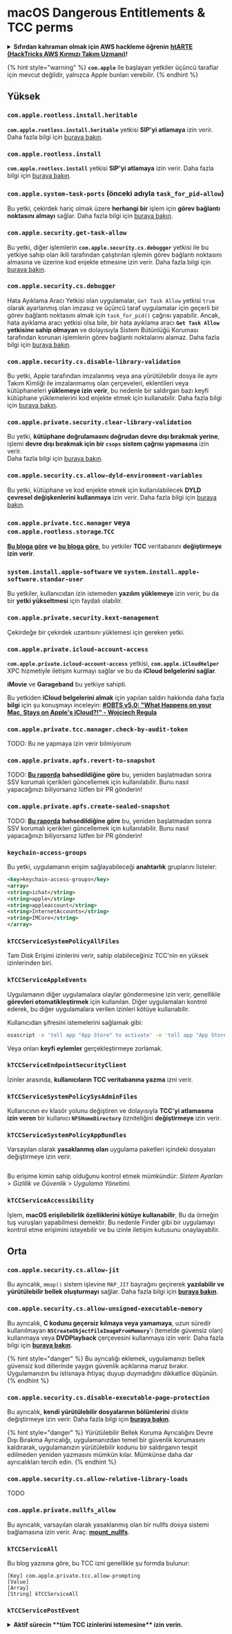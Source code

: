 # macOS Dangerous Entitlements & TCC perms

<details>

<summary><strong>Sıfırdan kahraman olmak için AWS hackleme öğrenin</strong> <a href="https://training.hacktricks.xyz/courses/arte"><strong>htARTE (HackTricks AWS Kırmızı Takım Uzmanı)</strong></a><strong>!</strong></summary>

HackTricks'ı desteklemenin diğer yolları:

* **Şirketinizi HackTricks'te reklamını görmek istiyorsanız** veya **HackTricks'i PDF olarak indirmek istiyorsanız** \[**ABONELİK PLANLARI**]'na bakın(https://github.com/sponsors/carlospolop)!
* \[**Resmi PEASS & HackTricks ürünleri**]'ni alın(https://peass.creator-spring.com)
* \[**PEASS Ailesi**]'ni keşfedin(https://opensea.io/collection/the-peass-family), özel \[**NFT'lerimiz**]'in bulunduğu koleksiyonumuz
* **Katılın** 💬 [**Discord grubuna**](https://discord.gg/hRep4RUj7f) veya [**telegram grubuna**](https://t.me/peass) veya bizi **Twitter** 🐦 [**@carlospolopm**](https://twitter.com/hacktricks\_live)\*\* takip edin\*\*.
* **Hacking püf noktalarınızı paylaşarak PR göndererek** [**HackTricks**](https://github.com/carlospolop/hacktricks) ve [**HackTricks Cloud**](https://github.com/carlospolop/hacktricks-cloud) github depolarına katkıda bulunun.

</details>

{% hint style="warning" %}
**`com.apple`** ile başlayan yetkiler üçüncü taraflar için mevcut değildir, yalnızca Apple bunları verebilir.
{% endhint %}

## Yüksek

### `com.apple.rootless.install.heritable`

**`com.apple.rootless.install.heritable`** yetkisi **SIP'yi atlamaya** izin verir. Daha fazla bilgi için [buraya bakın](macos-sip.md#com.apple.rootless.install.heritable).

### **`com.apple.rootless.install`**

**`com.apple.rootless.install`** yetkisi **SIP'yi atlamaya** izin verir. Daha fazla bilgi için [buraya bakın](macos-sip.md#com.apple.rootless.install).

### **`com.apple.system-task-ports`** (önceki adıyla `task_for_pid-allow`)

Bu yetki, çekirdek hariç olmak üzere **herhangi bir** işlem için **görev bağlantı noktasını almayı** sağlar. Daha fazla bilgi için [buraya bakın](../macos-proces-abuse/macos-ipc-inter-process-communication/).

### `com.apple.security.get-task-allow`

Bu yetki, diğer işlemlerin **`com.apple.security.cs.debugger`** yetkisi ile bu yetkiye sahip olan ikili tarafından çalıştırılan işlemin görev bağlantı noktasını almasına ve üzerine kod enjekte etmesine izin verir. Daha fazla bilgi için [buraya bakın](../macos-proces-abuse/macos-ipc-inter-process-communication/).

### `com.apple.security.cs.debugger`

Hata Ayıklama Aracı Yetkisi olan uygulamalar, `Get Task Allow` yetkisi `true` olarak ayarlanmış olan imzasız ve üçüncü taraf uygulamalar için geçerli bir görev bağlantı noktasını almak için `task_for_pid()` çağrısı yapabilir. Ancak, hata ayıklama aracı yetkisi olsa bile, bir hata ayıklama aracı **`Get Task Allow` yetkisine sahip olmayan** ve dolayısıyla Sistem Bütünlüğü Koruması tarafından korunan işlemlerin görev bağlantı noktalarını alamaz. Daha fazla bilgi için [buraya bakın](https://developer.apple.com/documentation/bundleresources/entitlements/com\_apple\_security\_cs\_debugger).

### `com.apple.security.cs.disable-library-validation`

Bu yetki, Apple tarafından imzalanmış veya ana yürütülebilir dosya ile aynı Takım Kimliği ile imzalanmamış olan çerçeveleri, eklentileri veya kütüphaneleri **yüklemeye izin verir**, bu nedenle bir saldırgan bazı keyfi kütüphane yüklemelerini kod enjekte etmek için kullanabilir. Daha fazla bilgi için [buraya bakın](https://developer.apple.com/documentation/bundleresources/entitlements/com\_apple\_security\_cs\_disable-library-validation).

### `com.apple.private.security.clear-library-validation`

Bu yetki, **kütüphane doğrulamasını doğrudan devre dışı bırakmak yerine**, işlemi **devre dışı bırakmak için bir `csops` sistem çağrısı yapmasına** izin verir.\
Daha fazla bilgi için [buraya bakın](https://theevilbit.github.io/posts/com.apple.private.security.clear-library-validation/).

### `com.apple.security.cs.allow-dyld-environment-variables`

Bu yetki, kütüphane ve kod enjekte etmek için kullanılabilecek **DYLD çevresel değişkenlerini kullanmaya** izin verir. Daha fazla bilgi için [buraya bakın](https://developer.apple.com/documentation/bundleresources/entitlements/com\_apple\_security\_cs\_allow-dyld-environment-variables).

### `com.apple.private.tcc.manager` veya `com.apple.rootless.storage`.`TCC`

[**Bu bloga göre**](https://objective-see.org/blog/blog\_0x4C.html) **ve** [**bu bloga göre**](https://wojciechregula.blog/post/play-the-music-and-bypass-tcc-aka-cve-2020-29621/), bu yetkiler **TCC** veritabanını **değiştirmeye izin verir**.

### **`system.install.apple-software`** ve **`system.install.apple-software.standar-user`**

Bu yetkiler, kullanıcıdan izin istemeden **yazılım yüklemeye** izin verir, bu da bir **yetki yükseltmesi** için faydalı olabilir.

### `com.apple.private.security.kext-management`

Çekirdeğe bir çekirdek uzantısını yüklemesi için gereken yetki.

### **`com.apple.private.icloud-account-access`**

**`com.apple.private.icloud-account-access`** yetkisi, **`com.apple.iCloudHelper`** XPC hizmetiyle iletişim kurmayı sağlar ve bu da **iCloud belgelerini sağlar**.

**iMovie** ve **Garageband** bu yetkiye sahipti.

Bu yetkiden **iCloud belgelerini almak** için yapılan saldırı hakkında daha fazla **bilgi** için şu konuşmayı inceleyin: [**#OBTS v5.0: "What Happens on your Mac, Stays on Apple's iCloud?!" - Wojciech Regula**](https://www.youtube.com/watch?v=\_6e2LhmxVc0)

### `com.apple.private.tcc.manager.check-by-audit-token`

TODO: Bu ne yapmaya izin verir bilmiyorum

### `com.apple.private.apfs.revert-to-snapshot`

TODO: [**Bu raporda**](https://jhftss.github.io/The-Nightmare-of-Apple-OTA-Update/) **bahsedildiğine göre** bu, yeniden başlatmadan sonra SSV korumalı içerikleri güncellemek için kullanılabilir. Bunu nasıl yapacağınızı biliyorsanız lütfen bir PR gönderin!

### `com.apple.private.apfs.create-sealed-snapshot`

TODO: [**Bu raporda**](https://jhftss.github.io/The-Nightmare-of-Apple-OTA-Update/) **bahsedildiğine göre** bu, yeniden başlatmadan sonra SSV korumalı içerikleri güncellemek için kullanılabilir. Bunu nasıl yapacağınızı biliyorsanız lütfen bir PR gönderin!

### `keychain-access-groups`

Bu yetki, uygulamanın erişim sağlayabileceği **anahtarlık** gruplarını listeler:

```xml
<key>keychain-access-groups</key>
<array>
<string>ichat</string>
<string>apple</string>
<string>appleaccount</string>
<string>InternetAccounts</string>
<string>IMCore</string>
</array>
```

### **`kTCCServiceSystemPolicyAllFiles`**

Tam Disk Erişimi izinlerini verir, sahip olabileceğiniz TCC'nin en yüksek izinlerinden biri.

### **`kTCCServiceAppleEvents`**

Uygulamanın diğer uygulamalara olaylar göndermesine izin verir, genellikle **görevleri otomatikleştirmek** için kullanılan. Diğer uygulamaları kontrol ederek, bu diğer uygulamalara verilen izinleri kötüye kullanabilir.

Kullanıcıdan şifresini istemelerini sağlamak gibi:

```bash
osascript -e 'tell app "App Store" to activate' -e 'tell app "App Store" to activate' -e 'tell app "App Store" to display dialog "App Store requires your password to continue." & return & return default answer "" with icon 1 with hidden answer with title "App Store Alert"'
```

Veya onları **keyfi eylemler** gerçekleştirmeye zorlamak.

### **`kTCCServiceEndpointSecurityClient`**

İzinler arasında, **kullanıcıların TCC veritabanına yazma** izni verir.

### **`kTCCServiceSystemPolicySysAdminFiles`**

Kullanıcının ev klasör yolunu değiştiren ve dolayısıyla **TCC'yi atlamasına izin veren** bir kullanıcı **`NFSHomeDirectory`** özniteliğini **değiştirmeye** izin verir.

### **`kTCCServiceSystemPolicyAppBundles`**

Varsayılan olarak **yasaklanmış olan** uygulama paketleri içindeki dosyaları değiştirmeye izin verir.

<figure><img src="../../../.gitbook/assets/image (2) (1) (1) (1) (1) (1).png" alt=""><figcaption></figcaption></figure>

Bu erişime kimin sahip olduğunu kontrol etmek mümkündür: _Sistem Ayarları_ > _Gizlilik ve Güvenlik_ > _Uygulama Yönetimi._

### `kTCCServiceAccessibility`

İşlem, **macOS erişilebilirlik özelliklerini kötüye kullanabilir**, Bu da örneğin tuş vuruşları yapabilmesi demektir. Bu nedenle Finder gibi bir uygulamayı kontrol etme erişimini isteyebilir ve bu izinle iletişim kutusunu onaylayabilir.

## Orta

### `com.apple.security.cs.allow-jit`

Bu ayrıcalık, `mmap()` sistem işlevine `MAP_JIT` bayrağını geçirerek **yazılabilir ve yürütülebilir bellek oluşturmayı** sağlar. Daha fazla bilgi için [**buraya bakın**](https://developer.apple.com/documentation/bundleresources/entitlements/com\_apple\_security\_cs\_allow-jit).

### `com.apple.security.cs.allow-unsigned-executable-memory`

Bu ayrıcalık, **C kodunu geçersiz kılmaya veya yamamaya**, uzun süredir kullanılmayan **`NSCreateObjectFileImageFromMemory`**'ı (temelde güvensiz olan) kullanmaya veya **DVDPlayback** çerçevesini kullanmaya izin verir. Daha fazla bilgi için [**buraya bakın**](https://developer.apple.com/documentation/bundleresources/entitlements/com\_apple\_security\_cs\_allow-unsigned-executable-memory).

{% hint style="danger" %}
Bu ayrıcalığı eklemek, uygulamanızı bellek güvensiz kod dillerinde yaygın güvenlik açıklarına maruz bırakır. Uygulamanızın bu istisnaya ihtiyaç duyup duymadığını dikkatlice düşünün.
{% endhint %}

### `com.apple.security.cs.disable-executable-page-protection`

Bu ayrıcalık, **kendi yürütülebilir dosyalarının bölümlerini** diskte değiştirmeye izin verir. Daha fazla bilgi için [**buraya bakın**](https://developer.apple.com/documentation/bundleresources/entitlements/com\_apple\_security\_cs\_disable-executable-page-protection).

{% hint style="danger" %}
Yürütülebilir Bellek Koruma Ayrıcalığını Devre Dışı Bırakma Ayrıcalığı, uygulamanızdan temel bir güvenlik korumasını kaldırarak, uygulamanızın yürütülebilir kodunu bir saldırganın tespit edilmeden yeniden yazmasını mümkün kılar. Mümkünse daha dar ayrıcalıkları tercih edin.
{% endhint %}

### `com.apple.security.cs.allow-relative-library-loads`

TODO

### `com.apple.private.nullfs_allow`

Bu ayrıcalık, varsayılan olarak yasaklanmış olan bir nullfs dosya sistemi bağlamasına izin verir. Araç: [**mount\_nullfs**](https://github.com/JamaicanMoose/mount\_nullfs/tree/master).

### `kTCCServiceAll`

Bu blog yazısına göre, bu TCC izni genellikle şu formda bulunur:

```
[Key] com.apple.private.tcc.allow-prompting
[Value]
[Array]
[String] kTCCServiceAll
```

### **`kTCCServicePostEvent`**

<details>

<summary><strong>Aktif sürecin **tüm TCC izinlerini istemesine** izin verin.</strong></summary>

Diğer HackTricks'i destekleme yolları:

* Şirketinizi **HackTricks'te reklamını görmek istiyorsanız** veya **HackTricks'i PDF olarak indirmek istiyorsanız** [**ABONELİK PLANLARI**](https://github.com/sponsors/carlospolop)'na göz atın!
* [**Resmi PEASS & HackTricks ürünlerini**](https://peass.creator-spring.com) edinin
* [**The PEASS Family'yi**](https://opensea.io/collection/the-peass-family) keşfedin, özel [**NFT'lerimiz**](https://opensea.io/collection/the-peass-family) koleksiyonumuz
* 💬 [**Discord grubuna**](https://discord.gg/hRep4RUj7f) veya [**telegram grubuna**](https://t.me/peass) **katılın** veya **Twitter** 🐦 [**@carlospolopm**](https://twitter.com/hacktricks\_live)**'ı takip edin.**
* **Hacking püf noktalarınızı paylaşarak PR göndererek** [**HackTricks**](https://github.com/carlospolop/hacktricks) ve [**HackTricks Cloud**](https://github.com/carlospolop/hacktricks-cloud) github depolarına katkıda bulunun.

</details>
